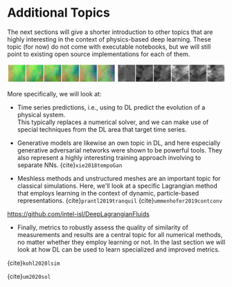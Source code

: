 Additional Topics
=======================

The next sections will give a shorter introduction to other topics that are highly 
interesting in the context of physics-based deep learning. These topic (for now) do
not come with executable notebooks, but we will still point to existing open source 
implementations for each of them.

![Divider](resources/divider4.jpg)

More specifically, we will look at:

* Time series predictions, i.e., using to DL predict the evolution of a physical system.	
  This typically replaces a numerical solver, and we can make use of special techniques from the DL area that target time series.

* Generative models are likewise an own topic in DL, and here especially generative adversarial networks were shown to be powerful tools. They also represent a highly interesting training approach involving to separate NNs.
{cite}`xie2018tempoGan`

* Meshless methods and unstructured meshes are an important topic for classical simulations. Here, we'll look at a specific Lagrangian method that employs learning in the context of dynamic, particle-based representations.
{cite}`prantl2019tranquil`
{cite}`ummenhofer2019contconv`

https://github.com/intel-isl/DeepLagrangianFluids

* Finally, metrics to robustly assess the quality of similarity of measurements and results are a central topic for all numerical methods, no matter whether they employ learning or not. In the last section we will look at how DL can be used to learn specialized and improved metrics.

{cite}`kohl2020lsim`

{cite}`um2020sol`
